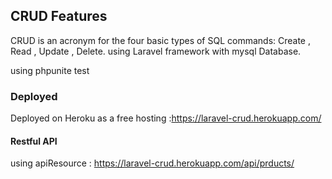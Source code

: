 ## CRUD Features

CRUD is an acronym for the four basic types of SQL commands: Create , Read , Update , Delete.
using Laravel framework with mysql Database.

using phpunite test

### Deployed 
Deployed on Heroku as a free hosting :https://laravel-crud.herokuapp.com/

#### Restful API 
 using apiResource : https://laravel-crud.herokuapp.com/api/prducts/
